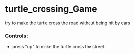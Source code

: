 # turtle_crossing_Game
try to make the turtle cross the road without being hit by cars

### Controls:
- press "up" to make the turtle cross the street.
